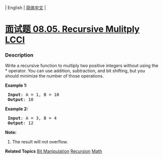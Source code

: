 | English | [简体中文](README.md) |

# [面试题 08.05. Recursive Mulitply LCCI](https://leetcode-cn.com/problems/recursive-mulitply-lcci)
 ### Description
<p>Write a recursive function to multiply two positive integers without using the * operator. You can use addition, subtraction, and bit shifting, but you should minimize the number of those operations.</p>

<p><strong>Example 1:</strong></p>

<pre>
<strong> Input</strong>: A = 1, B = 10
<strong> Output</strong>: 10
</pre>

<p><strong>Example 2:</strong></p>

<pre>
<strong> Input</strong>: A = 3, B = 4
<strong> Output</strong>: 12
</pre>

<p><strong>Note:</strong></p>

<ol>
	<li>The result will not overflow.</li>
</ol>

**Related Topics**  [Bit Manipulation](https://leetcode-cn.com/tag/bit-manipulation) [Recursion](https://leetcode-cn.com/tag/recursion) [Math](https://leetcode-cn.com/tag/math) 